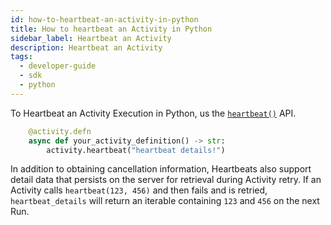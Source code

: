 ```yaml
---
id: how-to-heartbeat-an-activity-in-python
title: How to heartbeat an Activity in Python
sidebar_label: Heartbeat an Activity
description: Heartbeat an Activity
tags:
  - developer-guide
  - sdk
  - python
---
```


To Heartbeat an Activity Execution in Python, us the [`heartbeat()`](https://python.temporal.io/temporalio.activity.html#heartbeat) API.

```python
    @activity.defn
    async def your_activity_definition() -> str:
        activity.heartbeat("heartbeat details!")
```

In addition to obtaining cancellation information, Heartbeats also support detail data that persists on the server for retrieval during Activity retry.
If an Activity calls `heartbeat(123, 456)` and then fails and is retried, `heartbeat_details` will return an iterable containing `123` and `456` on the next Run.
